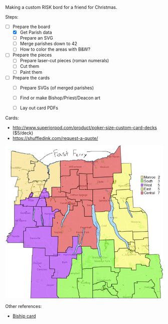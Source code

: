 Making a custom RISK bord for a friend for Christmas.

Steps:
* [ ] Prepare the board
  * [x] Get Parish data
  * [ ] Prepare an SVG
  * [ ] Merge parishes down to 42
  * [ ] How to color the areas with B&W?
* [ ] Prepare the pieces
  * [ ] Prepare laser-cut pieces (roman numerals)
  * [ ] Cut them
  * [ ] Paint them
* [ ] Prepare the cards
  * [ ] Prepare SVGs (of merged parishes)
  * [ ] Find or make Bishop/Priest/Deacon art
  * [ ] Lay out card PDFs


Cards:
* http://www.superiorpod.com/product/poker-size-custom-card-decks ($5/deck)
* https://shuffledink.com/request-a-quote/

![The original](RiskBoard_728x705_SimpleMonroe.png)

Other references:
* [Biship card](https://commons.wikimedia.org/wiki/File:Mitre_-_Heraldry.svg)
